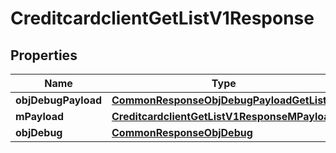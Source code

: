 
# CreditcardclientGetListV1Response

## Properties
Name | Type | Description | Notes
------------ | ------------- | ------------- | -------------
**objDebugPayload** | [**CommonResponseObjDebugPayloadGetList**](CommonResponseObjDebugPayloadGetList.md) |  | 
**mPayload** | [**CreditcardclientGetListV1ResponseMPayload**](CreditcardclientGetListV1ResponseMPayload.md) |  | 
**objDebug** | [**CommonResponseObjDebug**](CommonResponseObjDebug.md) |  |  [optional]



